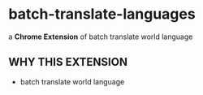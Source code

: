 # batch-translate-languages
a **Chrome Extension** of batch translate world language

## WHY THIS EXTENSION

- batch translate world language
